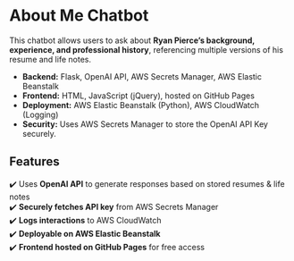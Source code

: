 # About Me Chatbot

This chatbot allows users to ask about **Ryan Pierce’s background, experience, and professional history**, referencing multiple versions of his resume and life notes.

- **Backend:** Flask, OpenAI API, AWS Secrets Manager, AWS Elastic Beanstalk
- **Frontend:** HTML, JavaScript (jQuery), hosted on GitHub Pages
- **Deployment:** AWS Elastic Beanstalk (Python), AWS CloudWatch (Logging)
- **Security:** Uses AWS Secrets Manager to store the OpenAI API Key securely.

## Features

✔️ Uses **OpenAI API** to generate responses based on stored resumes & life notes  
✔️ **Securely fetches API key** from AWS Secrets Manager  
✔️ **Logs interactions** to AWS CloudWatch  
✔️ **Deployable on AWS Elastic Beanstalk**  
✔️ **Frontend hosted on GitHub Pages** for free access